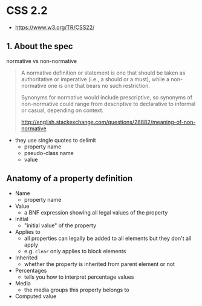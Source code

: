 # CSS 2.2

* https://www.w3.org/TR/CSS22/

## 1. About the spec

normative vs non-normative

> A normative definition or statement is one that should be taken as
> authoritative or imperative (i.e., a should or a must), while a non-normative
> one is one that bears no such restriction.
>
> Synonyms for normative would include prescriptive, so synonyms of
> non-normative could range from descriptive to declarative to informal or
> casual, depending on context.
>
> http://english.stackexchange.com/questions/28882/meaning-of-non-normative

* they use single quotes to delimit
    * property name
    * pseudo-class name
    * value

## Anatomy of a property definition

* Name
    * property name
* Value
    * a BNF expression showing all legal values of the property
* initial
    * "initial value" of the property
* Applies to
    * all properties can legally be added to all elements but they don't all apply
    * e.g. `clear` only applies to block elements
* Inherited
    * whether the property is inherited from parent element or not
* Percentages
    * tells you how to interpret percentage values
* Media
    * the media groups this property belongs to
* Computed value

